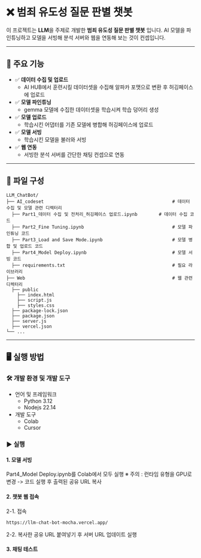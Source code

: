 # ❌ 범죄 유도성 질문 판별 챗봇

이 프로젝트는 **LLM**을 주제로 개발한 **범죄 유도성 질문 판별 챗봇** 입니다. AI 모델을 파인튜닝하고 모델을 서빙해 분석 서버와 웹을 연동해 보는 것이 컨셉입니다.

---

## 📌 주요 기능

- ✅ **데이터 수집 및 업로드**
  - AI HUB에서 훈련시킬 데이터셋을 수집해 알파카 포맷으로 변환 후 허깅페이스에 업로드
- ✅ **모델 파인튜닝**
  - gemma 모델에 수집한 데이터셋을 학습시켜 학습 덩어리 생성
- ✅ **모델 업로드**
  - 학습시킨 어댑터를 기존 모델에 병합해 허깅페이스에 업로드
- ✅ **모델 서빙**
  - 학습시킨 모델을 불러와 서빙
- ✅ **웹 연동**
  - 서빙한 분석 서버를 간단한 채팅 컨셉으로 연동
  
---

## 📁 파일 구성
```
LLM_ChatBot/
├── AI_codeset                                                # 데이터 수집 및 모델 관련 디렉터리
  ├── Part1_데이터 수집 및 전처리_허깅페이스 업로드.ipynb        # 데이터 수집 코드
  ├── Part2_Fine Tuning.ipynb                                 # 모델 파인튜닝 코드
  ├── Part3_Load and Save Mode.ipynb                          # 모델 병합 및 업로드 코드
  ├── Part4_Model Deploy.ipynb                                # 모델 서빙 코드
  ├── requirements.txt                                        # 필요 라이브러리
├── Web                                                       # 웹 관련 디렉터리
  ├── public                                                  
    ├── index.html                                            
    ├── script.js                                             
    ├── styles.css                                             
  ├── package-lock.json                                       
  ├── package.json                                            
  ├── server.js                                               
  ├── vercel.json                                             
└── ...
```

---

## 🖥️ 실행 방법

### 🛠️ 개발 환경 및 개발 도구
- 언어 및 프레임워크
  - Python 3.12
  - Nodejs 22.14
- 개발 도구
  - Colab
  - Cursor

### ▶️ 실행
#### 1. 모델 서빙
Part4_Model Deploy.ipynb를 Colab에서 모두 실행
※ 주의 : 런타임 유형을 GPU로 변경
-> 코드 실행 후 출력된 공유 URL 복사

#### 2. 챗봇 웹 접속
2-1. 접속
```
https://llm-chat-bot-mocha.vercel.app/
```
2-2. 복사한 공유 URL 붙여넣기 후 서버 URL 업데이트 실행

#### 3. 채팅 테스트
